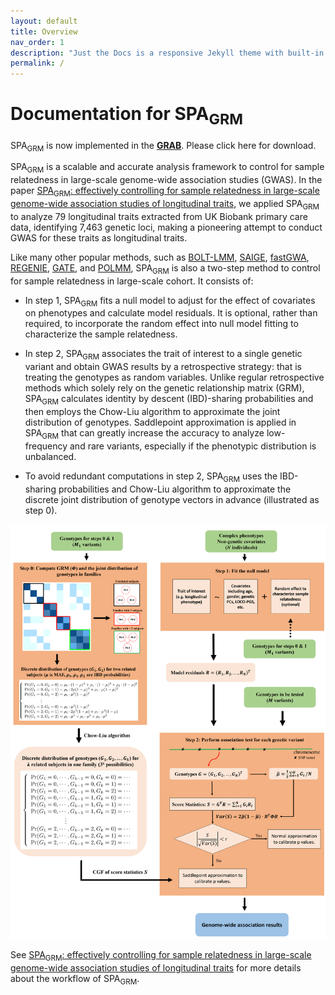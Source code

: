 ```yaml
---
layout: default
title: Overview
nav_order: 1
description: "Just the Docs is a responsive Jekyll theme with built-in search that is easily customizable and hosted on GitHub Pages."
permalink: /
---
```


# **Documentation for SPA<sub>GRM</sub>**

SPA<sub>GRM</sub> is now implemented in the [**GRAB**](https://wenjianbi.github.io/grab.github.io/). Please click here for download.

SPA<sub>GRM</sub> is a scalable and accurate analysis framework to control for sample relatedness in large-scale genome-wide association studies (GWAS). In the paper [SPA<sub>GRM</sub>: effectively controlling for sample relatedness in large-scale genome-wide association studies of longitudinal traits](https://www.nature.com/articles/s41467-025-56669-1), we applied SPA<sub>GRM</sub> to analyze 79 longitudinal traits extracted from UK Biobank primary care data, identifying 7,463 genetic loci, making a pioneering attempt to conduct GWAS for these traits as longitudinal traits.

Like many other popular methods, such as [BOLT-LMM](https://alkesgroup.broadinstitute.org/BOLT-LMM/BOLT-LMM_manual.html), [SAIGE](https://saigegit.github.io/SAIGE-doc/), [fastGWA](https://yanglab.westlake.edu.cn/software/gcta/#Overview), [REGENIE](https://rgcgithub.github.io/regenie/), [GATE](https://github.com/weizhou0/GATE), and [POLMM](https://github.com/WenjianBI/POLMM), SPA<sub>GRM</sub> is also a two-step method to control for sample relatedness in large-scale cohort. It consists of:

- In step 1, SPA<sub>GRM</sub> fits a null model to adjust for the effect of covariates on phenotypes and calculate model residuals. It is optional, rather than required, to incorporate the random effect into null model fitting to characterize the sample relatedness. 

- In step 2, SPA<sub>GRM</sub> associates the trait of interest to a single genetic variant and obtain GWAS results by a retrospective strategy: that is treating the genotypes as random variables. Unlike regular retrospective methods which solely rely on the genetic relationship matrix (GRM), SPA<sub>GRM</sub> calculates identity by descent (IBD)-sharing probabilities and then employs the Chow-Liu algorithm to approximate the joint distribution of genotypes. Saddlepoint approximation is applied in SPA<sub>GRM</sub> that can greatly increase the accuracy to analyze low-frequency and rare variants, especially if the phenotypic distribution is unbalanced. 

- To avoid redundant computations in step 2, SPA<sub>GRM</sub> uses the IBD-sharing probabilities and Chow-Liu algorithm to approximate the discrete joint distribution of genotype vectors in advance (illustrated as step 0). 

![plot](https://raw.githubusercontent.com/Fantasy-XuHe/SPAGRM.github.io/main/docs/assets/images/workfolw%20of%20SPAGRM.png)

See [SPA<sub>GRM</sub>: effectively controlling for sample relatedness in large-scale genome-wide association studies of longitudinal traits](https://www.nature.com/articles/s41467-025-56669-1) for more details about the workflow of SPA<sub>GRM</sub>.
